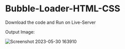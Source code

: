 # Bubble-Loader-HTML-CSS

Download the code and Run on Live-Server

Output Image:

![Screenshot 2023-05-30 163910](https://github.com/rohanmr/Bubble-Loader-HTML-CSS/assets/122428641/2ddec930-4d9d-40a7-b782-ab2471343338)

